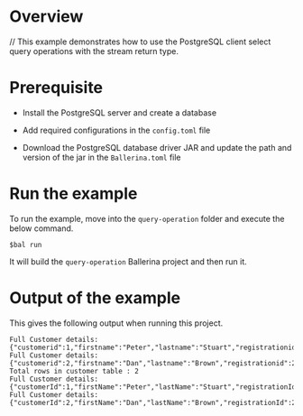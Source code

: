 # Overview

// This example demonstrates how to use the PostgreSQL client select query operations with the stream return type.

# Prerequisite

* Install the PostgreSQL server and create a database 

* Add required configurations in the `config.toml` file 

* Download the PostgreSQL database driver JAR and update the path and version of the jar in the `Ballerina.toml` file

# Run the example
 
To run the example, move into the `query-operation` folder and execute the below command.
 
```
$bal run
```
It will build the `query-operation` Ballerina project and then run it.

# Output of the example

This gives the following output when running this project.

```ballerina
Full Customer details: {"customerid":1,"firstname":"Peter","lastname":"Stuart","registrationid":1,"creditlimit":5000.75,"country":"USA"}
Full Customer details: {"customerid":2,"firstname":"Dan","lastname":"Brown","registrationid":2,"creditlimit":10000.0,"country":"UK"}
Total rows in customer table : 2
Full Customer details: {"customerId":1,"firstName":"Peter","lastName":"Stuart","registrationId":1,"creditLimit":5000.75,"country":"USA"}
Full Customer details: {"customerId":2,"firstName":"Dan","lastName":"Brown","registrationId":2,"creditLimit":10000.0,"country":"UK"}
```
